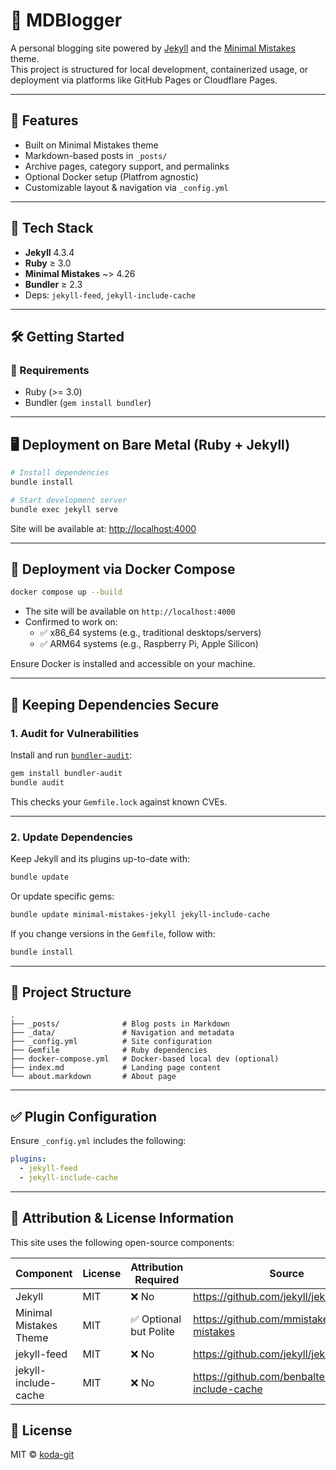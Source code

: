 # 📝 MDBlogger

A personal blogging site powered by [Jekyll](https://jekyllrb.com/) and the [Minimal Mistakes](https://mmistakes.github.io/minimal-mistakes/) theme.  
This project is structured for local development, containerized usage, or deployment via platforms like GitHub Pages or Cloudflare Pages.

---

## 🚀 Features

- Built on Minimal Mistakes theme
- Markdown-based posts in `_posts/`
- Archive pages, category support, and permalinks
- Optional Docker setup (Platfrom agnostic)
- Customizable layout & navigation via `_config.yml`

---

## 🧰 Tech Stack

- **Jekyll** 4.3.4
- **Ruby** ≥ 3.0
- **Minimal Mistakes** ~> 4.26
- **Bundler** ≥ 2.3
- Deps: `jekyll-feed`, `jekyll-include-cache`

---

## 🛠️ Getting Started

### 🔧 Requirements

- Ruby (>= 3.0)
- Bundler (`gem install bundler`)

---

## 🖥️ Deployment on Bare Metal (Ruby + Jekyll)

```bash
# Install dependencies
bundle install

# Start development server
bundle exec jekyll serve
```

Site will be available at: [http://localhost:4000](http://localhost:4000)

---

## 🐳 Deployment via Docker Compose

```bash
docker compose up --build
```

- The site will be available on `http://localhost:4000`
- Confirmed to work on:
  - ✅ x86_64 systems (e.g., traditional desktops/servers)
  - ✅ ARM64 systems (e.g., Raspberry Pi, Apple Silicon)

Ensure Docker is installed and accessible on your machine.

---

## 🔐 Keeping Dependencies Secure

### 1. **Audit for Vulnerabilities**

Install and run [`bundler-audit`](https://github.com/rubysec/bundler-audit):

```bash
gem install bundler-audit
bundle audit
```

This checks your `Gemfile.lock` against known CVEs.

---

### 2. **Update Dependencies**

Keep Jekyll and its plugins up-to-date with:

```bash
bundle update
```

Or update specific gems:

```bash
bundle update minimal-mistakes-jekyll jekyll-include-cache
```

If you change versions in the `Gemfile`, follow with:

```bash
bundle install
```

---

## 📁 Project Structure

```
.
├── _posts/              # Blog posts in Markdown
├── _data/               # Navigation and metadata
├── _config.yml          # Site configuration
├── Gemfile              # Ruby dependencies
├── docker-compose.yml   # Docker-based local dev (optional)
├── index.md             # Landing page content
└── about.markdown       # About page
```

---

## ✅ Plugin Configuration

Ensure `_config.yml` includes the following:

```yaml
plugins:
  - jekyll-feed
  - jekyll-include-cache
```

---

## 📝 Attribution & License Information

This site uses the following open-source components:

| Component                  | License        | Attribution Required | Source |
|---------------------------|----------------|------------------------|--------|
| Jekyll                    | MIT            | ❌ No                 | https://github.com/jekyll/jekyll |
| Minimal Mistakes Theme    | MIT            | ✅ Optional but Polite | https://github.com/mmistakes/minimal-mistakes |
| jekyll-feed               | MIT            | ❌ No                 | https://github.com/jekyll/jekyll-feed |
| jekyll-include-cache      | MIT            | ❌ No                 | https://github.com/benbalter/jekyll-include-cache |


## 📜 License

MIT © [koda-git](https://github.com/koda-git)
